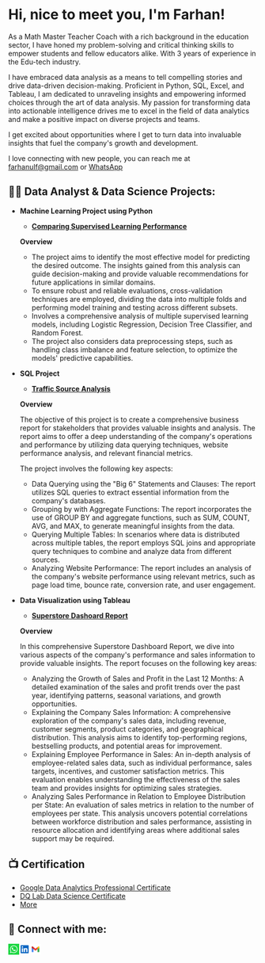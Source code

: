 <h1>Hi, nice to meet you, I'm Farhan!</h1>

As a Math Master Teacher Coach with a rich background in the education sector, I have honed my problem-solving and critical thinking skills to empower students and fellow educators alike. With 3 years of experience in the Edu-tech industry. 

I have embraced data analysis as a means to tell compelling stories and drive data-driven decision-making. Proficient in Python, SQL, Excel, and Tableau, I am dedicated to unraveling insights and empowering informed choices through the art of data analysis. My passion for transforming data into actionable intelligence drives me to excel in the field of data analytics and make a positive impact on diverse projects and teams.

I get excited about opportunities where I get to turn data into invaluable insights that fuel the company's growth and development.

I love connecting with new people, you can reach me at farhanulf@gmail.com or [WhatsApp](https://wa.me/6287771928103)

<h2>👨‍💻 Data Analyst & Data Science Projects:</h2>

- <b>Machine Learning Project using Python</b>
  - <b>[Comparing Supervised Learning Performance](https://github.com/farhanulf/Machine-Learning-using-Python/tree/main#readme)</b>

  <b>Overview </b>
  - The project aims to identify the most effective model for predicting the desired outcome. The insights gained from this analysis can guide decision-making and provide valuable recommendations for future applications in similar domains.
  - To ensure robust and reliable evaluations, cross-validation techniques are employed, dividing the data into multiple folds and performing model training and testing across different subsets.
  - Involves a comprehensive analysis of multiple supervised learning models, including Logistic Regression, Decision Tree Classifier, and Random Forest.
  - The project also considers data preprocessing steps, such as handling class imbalance and feature selection, to optimize the models' predictive capabilities.

- <b>SQL Project</b>
  - <b>[Traffic Source Analysis](https://github.com/farhanulf/Business_Report/tree/main#readme)</b>
 
  <b>Overview </b><br>
  
  The objective of this project is to create a comprehensive business report for stakeholders that provides valuable insights and analysis. The report aims to offer a deep understanding of the company's operations and performance by utilizing data querying techniques, website performance analysis, and relevant financial metrics.

  The project involves the following key aspects:
  - Data Querying using the "Big 6" Statements and Clauses: The report utilizes SQL queries to extract essential information from the company's databases.
  - Grouping by with Aggregate Functions: The report incorporates the use of GROUP BY and aggregate functions, such as SUM, COUNT, AVG, and MAX, to generate meaningful insights from the data.
  - Querying Multiple Tables: In scenarios where data is distributed across multiple tables, the report employs SQL joins and appropriate query techniques to combine and analyze data from different sources.
  - Analyzing Website Performance: The report includes an analysis of the company's website performance using relevant metrics, such as page load time, bounce rate, conversion rate, and user engagement.
    
- <b>Data Visualization using Tableau</b>
  - <b>[Superstore Dashoard Report](https://github.com/farhanulf/Superstore_Dashoard#readme)</b>
 
  <b>Overview </b> <br>
  
  In this comprehensive Superstore Dashboard Report, we dive into various aspects of the company's performance and sales information to provide valuable insights. The report focuses on the following key areas:
  - Analyzing the Growth of Sales and Profit in the Last 12 Months: A detailed examination of the sales and profit trends over the past year, identifying patterns, seasonal variations, and growth opportunities.
  - Explaining the Company Sales Information: A comprehensive exploration of the company's sales data, including revenue, customer segments, product categories, and geographical distribution. This analysis aims to identify top-performing regions, bestselling products, and potential areas for improvement.
  - Explaining Employee Performance in Sales: An in-depth analysis of employee-related sales data, such as individual performance, sales targets, incentives, and customer satisfaction metrics. This evaluation enables understanding the effectiveness of the sales team and provides insights for optimizing sales strategies.
  - Analyzing Sales Performance in Relation to Employee Distribution per State: An evaluation of sales metrics in relation to the number of employees per state. This analysis uncovers potential correlations between workforce distribution and sales performance, assisting in resource allocation and identifying areas where additional sales support may be required.

  
  
<!-- <i>(Potentially NSFW)</b></i> -->

<h2>📺 Certification</h2>

- [Google Data Analytics Professional Certificate](https://drive.google.com/file/d/1T7GE3VoDLW6ND9I08JkKU5YJC5tNppgS/view?usp=sharing)
- [DQ Lab Data Science Certificate ](https://drive.google.com/file/d/1kAJ3HWvzEIncW0J5q_lVxgCPetlV17xJ/view?usp=sharing)
- [More](https://drive.google.com/drive/folders/1VIOhfRPkIRmDF19_zSgNoqMJVGZwHkcc?usp=sharing)

<h2> 🤳 Connect with me:</h2>

[<img align="left" width="22px" src="https://github.com/farhanulf/farhanulf_portofolio/blob/main/whatsapp-svgrepo-com%20(1).svg" />][WhatsApp]
[<img align="left" width="22px" src="https://github.com/farhanulf/farhanulf_portofolio/blob/main/linkedin-svgrepo-com.svg" />][linkedin]
[<img align="left" width="22px" src="https://github.com/farhanulf/farhanulf_portofolio/blob/main/gmail-svgrepo-com.svg" />][Gmail]


[WhatsApp]: https://wa.me/6287771928103
[Gmail]: mailto:farhanulf@gmail.com
[linkedin]: https://www.linkedin.com/in/farhanulf

<!--
**joshmadakor1/joshmadakor1** is a ✨ _special_ ✨ repository because its `README.md` (this file) appears on your GitHub profile.

Here are some ideas to get you started:

- 🔭 I’m currently working on ...
- 🌱 I’m currently learning ...
- 👯 I’m looking to collaborate on ...
- 🤔 I’m looking for help with ...
- 💬 Ask me about ...
- 📫 How to reach me: ...
- 😄 Pronouns: ...
- ⚡ Fun fact: ...
-->
